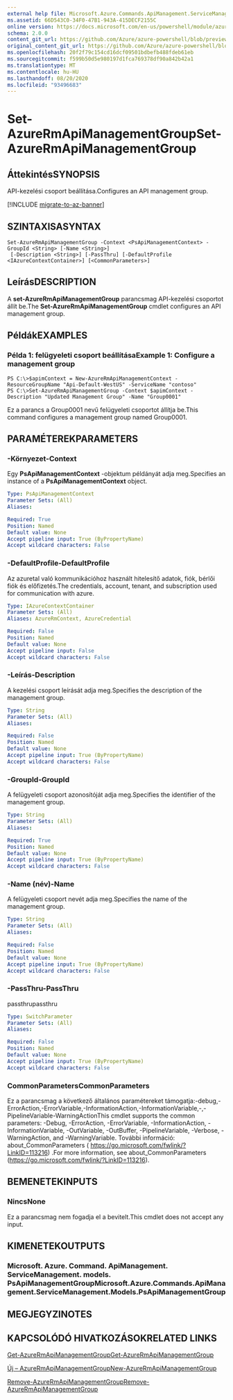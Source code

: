 ```yaml
---
external help file: Microsoft.Azure.Commands.ApiManagement.ServiceManagement.dll-Help.xml
ms.assetid: 66D543C0-34F0-47B1-943A-415DECF2155C
online version: https://docs.microsoft.com/en-us/powershell/module/azurerm.apimanagement/set-azurermapimanagementgroup
schema: 2.0.0
content_git_url: https://github.com/Azure/azure-powershell/blob/preview/src/ResourceManager/ApiManagement/Commands.ApiManagement/help/Set-AzureRmApiManagementGroup.md
original_content_git_url: https://github.com/Azure/azure-powershell/blob/preview/src/ResourceManager/ApiManagement/Commands.ApiManagement/help/Set-AzureRmApiManagementGroup.md
ms.openlocfilehash: 20f2f79c154cd16dcf09501bdbefb488fdeb61eb
ms.sourcegitcommit: f599b50d5e980197d1fca769378df90a842b42a1
ms.translationtype: MT
ms.contentlocale: hu-HU
ms.lasthandoff: 08/20/2020
ms.locfileid: "93496683"
---
```

# <span data-ttu-id="e1612-101">Set-AzureRmApiManagementGroup</span><span class="sxs-lookup"><span data-stu-id="e1612-101">Set-AzureRmApiManagementGroup</span></span>

## <span data-ttu-id="e1612-102">Áttekintés</span><span class="sxs-lookup"><span data-stu-id="e1612-102">SYNOPSIS</span></span>
<span data-ttu-id="e1612-103">API-kezelési csoport beállítása.</span><span class="sxs-lookup"><span data-stu-id="e1612-103">Configures an API management group.</span></span>

[!INCLUDE [migrate-to-az-banner](../../includes/migrate-to-az-banner.md)]

## <span data-ttu-id="e1612-104">SZINTAXISA</span><span class="sxs-lookup"><span data-stu-id="e1612-104">SYNTAX</span></span>

```
Set-AzureRmApiManagementGroup -Context <PsApiManagementContext> -GroupId <String> [-Name <String>]
 [-Description <String>] [-PassThru] [-DefaultProfile <IAzureContextContainer>] [<CommonParameters>]
```

## <span data-ttu-id="e1612-105">Leírás</span><span class="sxs-lookup"><span data-stu-id="e1612-105">DESCRIPTION</span></span>
<span data-ttu-id="e1612-106">A **set-AzureRmApiManagementGroup** parancsmag API-kezelési csoportot állít be.</span><span class="sxs-lookup"><span data-stu-id="e1612-106">The **Set-AzureRmApiManagementGroup** cmdlet configures an API management group.</span></span>

## <span data-ttu-id="e1612-107">Példák</span><span class="sxs-lookup"><span data-stu-id="e1612-107">EXAMPLES</span></span>

### <span data-ttu-id="e1612-108">Példa 1: felügyeleti csoport beállítása</span><span class="sxs-lookup"><span data-stu-id="e1612-108">Example 1: Configure a management group</span></span>
```
PS C:\>$apimContext = New-AzureRmApiManagementContext -ResourceGroupName "Api-Default-WestUS" -ServiceName "contoso"
PS C:\>Set-AzureRmApiManagementGroup -Context $apimContext -Description "Updated Management Group" -Name "Group0001"
```

<span data-ttu-id="e1612-109">Ez a parancs a Group0001 nevű felügyeleti csoportot állítja be.</span><span class="sxs-lookup"><span data-stu-id="e1612-109">This command configures a management group named Group0001.</span></span>

## <span data-ttu-id="e1612-110">PARAMÉTEREK</span><span class="sxs-lookup"><span data-stu-id="e1612-110">PARAMETERS</span></span>

### <span data-ttu-id="e1612-111">-Környezet</span><span class="sxs-lookup"><span data-stu-id="e1612-111">-Context</span></span>
<span data-ttu-id="e1612-112">Egy **PsApiManagementContext** -objektum példányát adja meg.</span><span class="sxs-lookup"><span data-stu-id="e1612-112">Specifies an instance of a **PsApiManagementContext** object.</span></span>

```yaml
Type: PsApiManagementContext
Parameter Sets: (All)
Aliases: 

Required: True
Position: Named
Default value: None
Accept pipeline input: True (ByPropertyName)
Accept wildcard characters: False
```

### <span data-ttu-id="e1612-113">-DefaultProfile</span><span class="sxs-lookup"><span data-stu-id="e1612-113">-DefaultProfile</span></span>
<span data-ttu-id="e1612-114">Az azuretal való kommunikációhoz használt hitelesítő adatok, fiók, bérlői fiók és előfizetés.</span><span class="sxs-lookup"><span data-stu-id="e1612-114">The credentials, account, tenant, and subscription used for communication with azure.</span></span>
 
```yaml
Type: IAzureContextContainer
Parameter Sets: (All)
Aliases: AzureRmContext, AzureCredential

Required: False
Position: Named
Default value: None
Accept pipeline input: False
Accept wildcard characters: False
```

### <span data-ttu-id="e1612-115">-Leírás</span><span class="sxs-lookup"><span data-stu-id="e1612-115">-Description</span></span>
<span data-ttu-id="e1612-116">A kezelési csoport leírását adja meg.</span><span class="sxs-lookup"><span data-stu-id="e1612-116">Specifies the description of the management group.</span></span>

```yaml
Type: String
Parameter Sets: (All)
Aliases: 

Required: False
Position: Named
Default value: None
Accept pipeline input: True (ByPropertyName)
Accept wildcard characters: False
```

### <span data-ttu-id="e1612-117">-GroupId</span><span class="sxs-lookup"><span data-stu-id="e1612-117">-GroupId</span></span>
<span data-ttu-id="e1612-118">A felügyeleti csoport azonosítóját adja meg.</span><span class="sxs-lookup"><span data-stu-id="e1612-118">Specifies the identifier of the management group.</span></span>

```yaml
Type: String
Parameter Sets: (All)
Aliases: 

Required: True
Position: Named
Default value: None
Accept pipeline input: True (ByPropertyName)
Accept wildcard characters: False
```

### <span data-ttu-id="e1612-119">-Name (név)</span><span class="sxs-lookup"><span data-stu-id="e1612-119">-Name</span></span>
<span data-ttu-id="e1612-120">A felügyeleti csoport nevét adja meg.</span><span class="sxs-lookup"><span data-stu-id="e1612-120">Specifies the name of the management group.</span></span>

```yaml
Type: String
Parameter Sets: (All)
Aliases: 

Required: False
Position: Named
Default value: None
Accept pipeline input: True (ByPropertyName)
Accept wildcard characters: False
```

### <span data-ttu-id="e1612-121">-PassThru</span><span class="sxs-lookup"><span data-stu-id="e1612-121">-PassThru</span></span>
<span data-ttu-id="e1612-122">passthru</span><span class="sxs-lookup"><span data-stu-id="e1612-122">passthru</span></span>

```yaml
Type: SwitchParameter
Parameter Sets: (All)
Aliases: 

Required: False
Position: Named
Default value: None
Accept pipeline input: True (ByPropertyName)
Accept wildcard characters: False
```

### <span data-ttu-id="e1612-123">CommonParameters</span><span class="sxs-lookup"><span data-stu-id="e1612-123">CommonParameters</span></span>
<span data-ttu-id="e1612-124">Ez a parancsmag a következő általános paramétereket támogatja:-debug,-ErrorAction,-ErrorVariable,-InformationAction,-InformationVariable,-,-PipelineVariable-WarningAction</span><span class="sxs-lookup"><span data-stu-id="e1612-124">This cmdlet supports the common parameters: -Debug, -ErrorAction, -ErrorVariable, -InformationAction, -InformationVariable, -OutVariable, -OutBuffer, -PipelineVariable, -Verbose, -WarningAction, and -WarningVariable.</span></span> <span data-ttu-id="e1612-125">További információ: about_CommonParameters ( https://go.microsoft.com/fwlink/?LinkID=113216) .</span><span class="sxs-lookup"><span data-stu-id="e1612-125">For more information, see about_CommonParameters (https://go.microsoft.com/fwlink/?LinkID=113216).</span></span>

## <span data-ttu-id="e1612-126">BEMENETEK</span><span class="sxs-lookup"><span data-stu-id="e1612-126">INPUTS</span></span>

### <span data-ttu-id="e1612-127">Nincs</span><span class="sxs-lookup"><span data-stu-id="e1612-127">None</span></span>
<span data-ttu-id="e1612-128">Ez a parancsmag nem fogadja el a bevitelt.</span><span class="sxs-lookup"><span data-stu-id="e1612-128">This cmdlet does not accept any input.</span></span>

## <span data-ttu-id="e1612-129">KIMENETEK</span><span class="sxs-lookup"><span data-stu-id="e1612-129">OUTPUTS</span></span>

### <span data-ttu-id="e1612-130">Microsoft. Azure. Command. ApiManagement. ServiceManagement. models. PsApiManagementGroup</span><span class="sxs-lookup"><span data-stu-id="e1612-130">Microsoft.Azure.Commands.ApiManagement.ServiceManagement.Models.PsApiManagementGroup</span></span>

## <span data-ttu-id="e1612-131">MEGJEGYZI</span><span class="sxs-lookup"><span data-stu-id="e1612-131">NOTES</span></span>

## <span data-ttu-id="e1612-132">KAPCSOLÓDÓ HIVATKOZÁSOK</span><span class="sxs-lookup"><span data-stu-id="e1612-132">RELATED LINKS</span></span>

[<span data-ttu-id="e1612-133">Get-AzureRmApiManagementGroup</span><span class="sxs-lookup"><span data-stu-id="e1612-133">Get-AzureRmApiManagementGroup</span></span>](./Get-AzureRmApiManagementGroup.md)

[<span data-ttu-id="e1612-134">Új – AzureRmApiManagementGroup</span><span class="sxs-lookup"><span data-stu-id="e1612-134">New-AzureRmApiManagementGroup</span></span>](./New-AzureRmApiManagementGroup.md)

[<span data-ttu-id="e1612-135">Remove-AzureRmApiManagementGroup</span><span class="sxs-lookup"><span data-stu-id="e1612-135">Remove-AzureRmApiManagementGroup</span></span>](./Remove-AzureRmApiManagementGroup.md)


